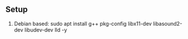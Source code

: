 ## Setup

1. Debian based: sudo apt install g++ pkg-config libx11-dev libasound2-dev libudev-dev lld -y